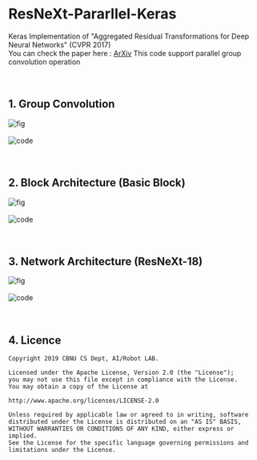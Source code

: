 # ResNeXt-Pararllel-Keras
Keras Implementation of "Aggregated Residual Transformations for Deep Neural Networks" (CVPR 2017) <br>
You can check the paper here : [ArXiv](https://arxiv.org/pdf/1611.05431.pdf)
This code support parallel group convolution operation
<br><br><br>

## 1. Group Convolution

![fig](https://user-images.githubusercontent.com/38183241/66824032-6ae9b980-ef82-11e9-988b-4db471c7d913.png)
<br><br>
![code](https://user-images.githubusercontent.com/38183241/67157289-29338700-f365-11e9-8ae4-92443fa3e68f.png)
<br><br><br>

## 2. Block Architecture (Basic Block)

![fig](https://user-images.githubusercontent.com/38183241/66823637-9ddf7d80-ef81-11e9-8482-c6c45591e6a0.png)
<br><br>
![code](https://user-images.githubusercontent.com/38183241/66823958-41c92900-ef82-11e9-8f2a-21d9301868e6.png)
<br><br><br>

## 3. Network Architecture (ResNeXt-18)

![fig](https://user-images.githubusercontent.com/38183241/66823390-1db91800-ef81-11e9-87f2-f70e15ee81b9.png)
<br><br>
![code](https://user-images.githubusercontent.com/38183241/66823932-2827e180-ef82-11e9-9a37-e084f0c2a0f2.png)
<br><br><br>

## 4. Licence

    Copyright 2019 CBNU CS Dept, AI/Robot LAB.

    Licensed under the Apache License, Version 2.0 (the "License");
    you may not use this file except in compliance with the License.
    You may obtain a copy of the License at

    http://www.apache.org/licenses/LICENSE-2.0

    Unless required by applicable law or agreed to in writing, software
    distributed under the License is distributed on an "AS IS" BASIS,
    WITHOUT WARRANTIES OR CONDITIONS OF ANY KIND, either express or implied.
    See the License for the specific language governing permissions and
    limitations under the License.
